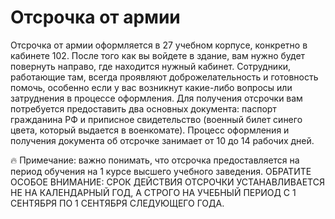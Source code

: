 # Отсрочка от армии

Отсрочка от армии оформляется в 27 учебном корпусе, конкретно в кабинете 102. После того как вы войдете в здание, вам нужно будет повернуть направо, где находится нужный кабинет. Сотрудники, работающие там, всегда проявляют доброжелательность и готовность помочь, особенно если у вас возникнут какие-либо вопросы или затруднения в процессе оформления. Для получения отсрочки вам потребуется предоставить два основных документа: паспорт гражданина РФ и приписное свидетельство (военный билет синего цвета, который выдается в военкомате). Процесс оформления и получения документа об отсрочке занимает от 10 до 14 рабочих дней.

<aside>
🔥 Примечание: важно понимать, что отсрочка предоставляется на период обучения на 1 курсе высшего учебного заведения. ОБРАТИТЕ ОСОБОЕ ВНИМАНИЕ: СРОК ДЕЙСТВИЯ ОТСРОЧКИ УСТАНАВЛИВАЕТСЯ НЕ НА КАЛЕНДАРНЫЙ ГОД, А СТРОГО НА УЧЕБНЫЙ ПЕРИОД С 1 СЕНТЯБРЯ ПО 1 СЕНТЯБРЯ СЛЕДУЮЩЕГО ГОДА.

</aside>